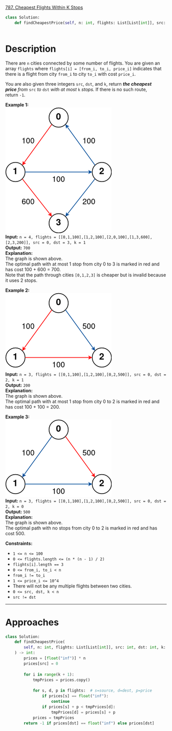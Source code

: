 [787. Cheapest Flights Within K Stops](https://leetcode.com/problems/cheapest-flights-within-k-stops/)

```python
class Solution:
    def findCheapestPrice(self, n: int, flights: List[List[int]], src: int, dst: int, k: int) -> int:
        
```

# Description

There are `n` cities connected by some number of flights. You are given an array `flights` where `flights[i] = [from_i, to_i, price_i]` indicates that there is a flight from city `from_i` to city `to_i` with cost `price_i`.

You are also given three integers `src`, `dst`, and `k`, return _**the cheapest price** from_ `src` _to_ `dst` _with at most_ `k` _stops._ If there is no such route, return `-1`.

**Example 1:**  
![](!assets/attachments/Pasted%20image%2020240418142214.png)  
**Input:** `n = 4, flights = [[0,1,100],[1,2,100],[2,0,100],[1,3,600],[2,3,200]], src = 0, dst = 3, k = 1`  
**Output:** `700`  
**Explanation:**  
The graph is shown above.  
The optimal path with at most 1 stop from city 0 to 3 is marked in red and has cost 100 + 600 = 700.  
Note that the path through cities `[0,1,2,3]` is cheaper but is invalid because it uses 2 stops.  

**Example 2:**  
![](!assets/attachments/Pasted%20image%2020240418142225.png)  
**Input:** `n = 3, flights = [[0,1,100],[1,2,100],[0,2,500]], src = 0, dst = 2, k = 1`  
**Output:** `200`  
**Explanation:**  
The graph is shown above.  
The optimal path with at most 1 stop from city 0 to 2 is marked in red and has cost 100 + 100 = 200.  

**Example 3:**  
![](!assets/attachments/Pasted%20image%2020240418142236.png)  
**Input:** `n = 3, flights = [[0,1,100],[1,2,100],[0,2,500]], src = 0, dst = 2, k = 0`  
**Output:** `500`  
**Explanation:**  
The graph is shown above.  
The optimal path with no stops from city 0 to 2 is marked in red and has cost 500.  

**Constraints:**
- `1 <= n <= 100`
- `0 <= flights.length <= (n * (n - 1) / 2)`
- `flights[i].length == 3`
- `0 <= from_i, to_i < n`
- `from_i != to_i`
- `1 <= price_i <= 10^4`
- There will not be any multiple flights between two cities.
- `0 <= src, dst, k < n`
- `src != dst`

---

# Approaches


```python
class Solution:
    def findCheapestPrice(
        self, n: int, flights: List[List[int]], src: int, dst: int, k: int
    ) -> int:
        prices = [float("inf")] * n
        prices[src] = 0

        for i in range(k + 1):
            tmpPrices = prices.copy()

            for s, d, p in flights:  # s=source, d=dest, p=price
                if prices[s] == float("inf"):
                    continue
                if prices[s] + p < tmpPrices[d]:
                    tmpPrices[d] = prices[s] + p
            prices = tmpPrices
        return -1 if prices[dst] == float("inf") else prices[dst]

```